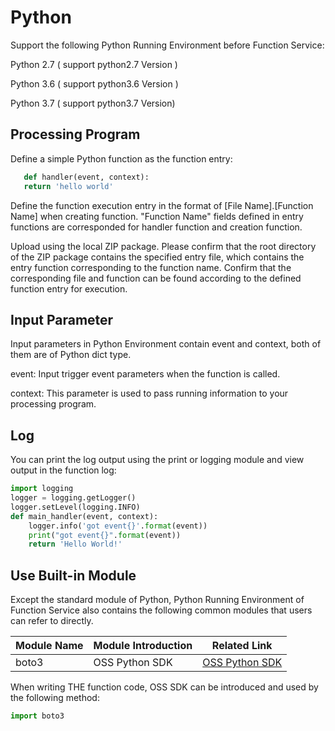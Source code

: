 # Python

Support the following Python Running Environment before Function Service:

Python 2.7 ( support python2.7 Version )

Python 3.6 ( support python3.6 Version )

Python 3.7 ( support python3.7 Version)

## Processing Program

Define a simple Python function as the function entry:

```Python
   def handler(event, context):
   return 'hello world'
```

Define the function execution entry in the format of [File Name].[Function Name] when creating function. "Function Name" fields defined in entry functions are corresponded for handler function and creation function.

Upload using the local ZIP package. Please confirm that the root directory of the ZIP package contains the specified entry file, which contains the entry function corresponding to the function name. Confirm that the corresponding file and function can be found according to the defined function entry for execution.

   
## Input Parameter
Input parameters in Python Environment contain event and context, both of them are of Python dict type.

event:  Input trigger event parameters when the function is called.

context:  This parameter is used to pass running information to your processing program.


## Log

You can print the log output using the print or logging module and view output in the function log:

```Python
import logging
logger = logging.getLogger()
logger.setLevel(logging.INFO)
def main_handler(event, context):
    logger.info('got event{}'.format(event))
    print("got event{}".format(event))
    return 'Hello World!'
```


## Use Built-in Module

Except the standard module of Python, Python Running Environment of Function Service also contains the following common modules that users can refer to directly.

| Module Name |Module Introduction | Related Link |
| ------ | ------ | ----- |
| boto3 | OSS Python SDK | [ OSS Python SDK](https://docs.jdcloud.com/en/object-storage-service/sdk-python) |  

When writing THE function code, OSS SDK can be introduced and used by the following method:
```Python
import boto3
```
 
